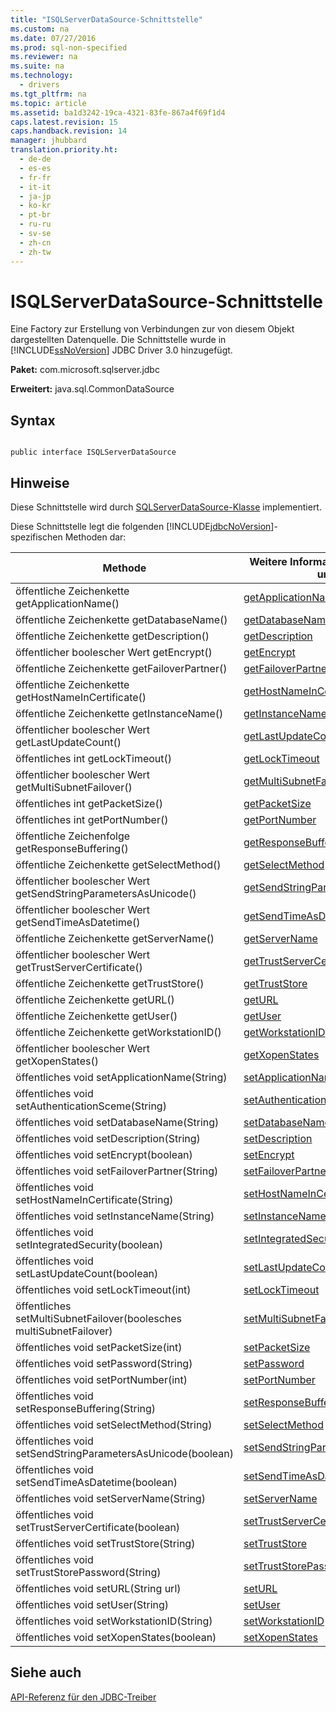 ```yaml
---
title: "ISQLServerDataSource-Schnittstelle"
ms.custom: na
ms.date: 07/27/2016
ms.prod: sql-non-specified
ms.reviewer: na
ms.suite: na
ms.technology: 
  - drivers
ms.tgt_pltfrm: na
ms.topic: article
ms.assetid: ba1d3242-19ca-4321-83fe-867a4f69f1d4
caps.latest.revision: 15
caps.handback.revision: 14
manager: jhubbard
translation.priority.ht: 
  - de-de
  - es-es
  - fr-fr
  - it-it
  - ja-jp
  - ko-kr
  - pt-br
  - ru-ru
  - sv-se
  - zh-cn
  - zh-tw
---
```

# ISQLServerDataSource-Schnittstelle
  Eine Factory zur Erstellung von Verbindungen zur von diesem Objekt dargestellten Datenquelle. Die Schnittstelle wurde in [!INCLUDE[ssNoVersion](../content/includes/ssNoVersion_md.md)] JDBC Driver 3.0 hinzugefügt.  
  
 **Paket:** com.microsoft.sqlserver.jdbc  
  
 **Erweitert:** java.sql.CommonDataSource  
  
## Syntax  
  
```  
  
public interface ISQLServerDataSource  
```  
  
## Hinweise  
 Diese Schnittstelle wird durch [SQLServerDataSource-Klasse](../content/SQLServerDataSource-Class.md) implementiert.  
  
 Diese Schnittstelle legt die folgenden [!INCLUDE[jdbcNoVersion](../content/includes/jdbcNoVersion_md.md)]\-spezifischen Methoden dar:  
  
|Methode|Weitere Informationen finden Sie unter|  
|-------------|--------------------------------------------|  
|öffentliche Zeichenkette getApplicationName\(\)|[getApplicationName](../content/getApplicationName-Method--SQLServerDataSource-.md)|  
|öffentliche Zeichenkette getDatabaseName\(\)|[getDatabaseName](../content/getDatabaseName-Method--SQLServerDataSource-.md)|  
|öffentliche Zeichenkette getDescription\(\)|[getDescription](../content/getDescription-Method--SQLServerDataSource-.md)|  
|öffentlicher boolescher Wert getEncrypt\(\)|[getEncrypt](../content/getEncrypt-Method--SQLServerDataSource-.md)|  
|öffentliche Zeichenkette getFailoverPartner\(\)|[getFailoverPartner](../content/getFailoverPartner-Method--SQLServerDataSource-.md)|  
|öffentliche Zeichenkette getHostNameInCertificate\(\)|[getHostNameInCertificate](../content/getHostNameInCertificate-Method--SQLServerDataSource-.md)|  
|öffentliche Zeichenkette getInstanceName\(\)|[getInstanceName](../content/getInstanceName-Method--SQLServerDataSource-.md)|  
|öffentlicher boolescher Wert getLastUpdateCount\(\)|[getLastUpdateCount](../content/getLastUpdateCount-Method--SQLServerDataSource-.md)|  
|öffentliches int getLockTimeout\(\)|[getLockTimeout](../content/getLockTimeout-Method--SQLServerDataSource-.md)|  
|öffentlicher boolescher Wert getMultiSubnetFailover\(\)|[getMultiSubnetFailover](../content/getMultiSubnetFailover-Method--SQLServerDataSource-.md)|  
|öffentliches int getPacketSize\(\)|[getPacketSize](../content/getPacketSize-Method--SQLServerDataSource-.md)|  
|öffentliches int getPortNumber\(\)|[getPortNumber](../content/getPortNumber-Method--SQLServerDataSource-.md)|  
|öffentliche Zeichenfolge getResponseBuffering\(\)|[getResponseBuffering](../content/getResponseBuffering-Method--SQLServerDataSource-.md)|  
|öffentliche Zeichenkette getSelectMethod\(\)|[getSelectMethod](../content/getSelectMethod-Method--SQLServerDataSource-.md)|  
|öffentlicher boolescher Wert getSendStringParametersAsUnicode\(\)|[getSendStringParametersAsUnicode](../content/getSendStringParametersAsUnicode-Method--SQLServerDataSource-.md)|  
|öffentlicher boolescher Wert getSendTimeAsDatetime\(\)|[getSendTimeAsDatetime](../content/getSendTimeAsDatetime-Method--SQLServerDataSource-.md)|  
|öffentliche Zeichenkette getServerName\(\)|[getServerName](../content/getServerName-Method--SQLServerDataSource-.md)|  
|öffentlicher boolescher Wert getTrustServerCertificate\(\)|[getTrustServerCertificate](../content/getTrustServerCertificate-Method--SQLServerDataSource-.md)|  
|öffentliche Zeichenkette getTrustStore\(\)|[getTrustStore](../content/getTrustStore-Method--SQLServerDataSource-.md)|  
|öffentliche Zeichenkette getURL\(\)|[getURL](../content/getURL-Method--SQLServerDataSource-.md)|  
|öffentliche Zeichenkette getUser\(\)|[getUser](../content/getUser-Method--SQLServerDataSource-.md)|  
|öffentliche Zeichenkette getWorkstationID\(\)|[getWorkstationID](../content/getWorkstationID-Method--SQLServerDataSource-.md)|  
|öffentlicher boolescher Wert getXopenStates\(\)|[getXopenStates](../content/getXopenStates-Method--SQLServerDataSource-.md)|  
|öffentliches void setApplicationName\(String\)|[setApplicationName](../content/setApplicationName-Method--SQLServerDataSource-.md)|  
|öffentliches void setAuthenticationSceme\(String\)|[setAuthenticationSceme](../content/setAuthenticationScheme--SQLServerDataSource-.md)|  
|öffentliches void setDatabaseName\(String\)|[setDatabaseName](../content/setDatabaseName-Method--SQLServerDataSource-.md)|  
|öffentliches void setDescription\(String\)|[setDescription](../content/setDescription-Method--SQLServerDataSource-.md)|  
|öffentliches void setEncrypt\(boolean\)|[setEncrypt](../content/setEncrypt-Method--SQLServerDataSource-.md)|  
|öffentliches void setFailoverPartner\(String\)|[setFailoverPartner](../content/setFailoverPartner-Method--SQLServerDataSource-.md)|  
|öffentliches void setHostNameInCertificate\(String\)|[setHostNameInCertificate](../content/setHostNameInCertificate-Method--SQLServerDataSource-.md)|  
|öffentliches void setInstanceName\(String\)|[setInstanceName](../content/setInstanceName-Method--SQLServerDataSource-.md)|  
|öffentliches void setIntegratedSecurity\(boolean\)|[setIntegratedSecurity](../content/setIntegratedSecurity-Method--SQLServerDataSource-.md)|  
|öffentliches void setLastUpdateCount\(boolean\)|[setLastUpdateCount](../content/setLastUpdateCount-Method--SQLServerDataSource-.md)|  
|öffentliches void setLockTimeout\(int\)|[setLockTimeout](../content/setLockTimeout-Method--SQLServerDataSource-.md)|  
|öffentliches setMultiSubnetFailover\(boolesches multiSubnetFailover\)|[setMultiSubnetFailover](../content/setMultiSubnetFailover-Method--SQLServerDataSource-.md)|  
|öffentliches void setPacketSize\(int\)|[setPacketSize](../content/setPacketSize-Method--SQLServerDataSource-.md)|  
|öffentliches void setPassword\(String\)|[setPassword](../content/setPassword-Method--SQLServerDataSource-.md)|  
|öffentliches void setPortNumber\(int\)|[setPortNumber](../content/setPortNumber-Method--SQLServerDataSource-.md)|  
|öffentliches void setResponseBuffering\(String\)|[setResponseBuffering](../content/setResponseBuffering-Method--SQLServerDataSource-.md)|  
|öffentliches void setSelectMethod\(String\)|[setSelectMethod](../content/setSelectMethod-Method--SQLServerDataSource-.md)|  
|öffentliches void setSendStringParametersAsUnicode\(boolean\)|[setSendStringParametersAsUnicode](../content/setSendStringParametersAsUnicode-Method--SQLServerDataSource-.md)|  
|öffentliches void setSendTimeAsDatetime\(boolean\)|[setSendTimeAsDatetime](../content/setSendTimeAsDatetime-Method--SQLServerDataSource-.md)|  
|öffentliches void setServerName\(String\)|[setServerName](../content/setServerName-Method--SQLServerDataSource-.md)|  
|öffentliches void setTrustServerCertificate\(boolean\)|[setTrustServerCertificate](../content/setTrustServerCertificate-Method--SQLServerDataSource-.md)|  
|öffentliches void setTrustStore\(String\)|[setTrustStore](../content/setTrustStore-Method--SQLServerDataSource-.md)|  
|öffentliches void setTrustStorePassword\(String\)|[setTrustStorePassword](../content/setTrustStorePassword-Method--SQLServerDataSource-.md)|  
|öffentliches void setURL\(String url\)|[setURL](../content/setURL-Method--SQLServerDataSource-.md)|  
|öffentliches void setUser\(String\)|[setUser](../content/setUser-Method--SQLServerDataSource-.md)|  
|öffentliches void setWorkstationID\(String\)|[setWorkstationID](../content/setWorkstationID-Method--SQLServerDataSource-.md)|  
|öffentliches void setXopenStates\(boolean\)|[setXopenStates](../content/setXopenStates-Method--SQLServerDataSource-.md)|  
  
## Siehe auch  
 [API-Referenz für den JDBC-Treiber](../content/JDBC-Driver-API-Reference.md)  
  
  